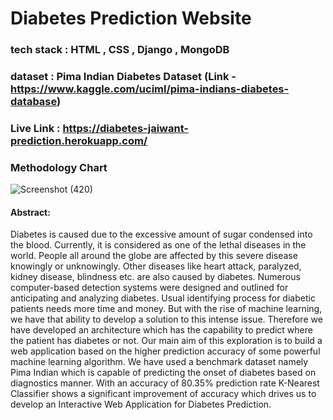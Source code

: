 # Diabetes Prediction Website
### tech stack : HTML , CSS , Django , MongoDB
### dataset : Pima Indian Diabetes Dataset (Link - https://www.kaggle.com/uciml/pima-indians-diabetes-database)
### Live Link : https://diabetes-jaiwant-prediction.herokuapp.com/
### Methodology Chart
![Screenshot (420)](https://user-images.githubusercontent.com/49087609/133254918-0c71509c-e36d-40e2-994a-076edc6ba769.png)
#### Abstract:
Diabetes is caused due to the excessive amount of sugar condensed into the blood. Currently, it is considered as one of the lethal diseases in the world. People all around the globe are affected by this severe disease knowingly or unknowingly. Other diseases like heart attack, paralyzed, kidney disease, blindness etc. are also caused by diabetes. Numerous computer-based detection systems were designed and outlined for anticipating and analyzing diabetes. Usual identifying process for diabetic patients needs more time and money. But with the rise of machine learning, we have that ability to develop a solution to this intense issue. Therefore we have developed an architecture which has the capability to predict where the patient has diabetes or not. Our main aim of this exploration is to build a web application based on the higher prediction accuracy of some powerful machine learning algorithm. We have used a benchmark dataset namely Pima Indian which is capable of predicting the onset of diabetes based on diagnostics manner. With an accuracy of 80.35% prediction rate K-Nearest Classifier shows a significant improvement of accuracy which drives us to develop an Interactive Web Application for Diabetes Prediction.
